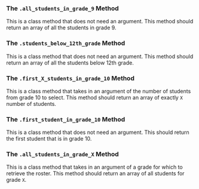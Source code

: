 

### The `.all_students_in_grade_9` Method

This is a class method that does not need an argument. This method should return
an array of all the students in grade 9.

### The `.students_below_12th_grade` Method

This is a class method that does not need an argument. This method should return
an array of all the students below 12th grade.

### The `.first_X_students_in_grade_10` Method

This is a class method that takes in an argument of the number of students from
grade 10 to select. This method should return an array of exactly `X` number of
students.

### The `.first_student_in_grade_10` Method

This is a class method that does not need an argument. This should return the
first student that is in grade 10.

### The `.all_students_in_grade_X` Method

This is a class method that takes in an argument of a grade for which to
retrieve the roster. This method should return an array of all students for
grade `X`.

